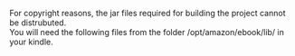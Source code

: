 For copyright reasons, the jar files required
for building the project cannot be distrubuted.   
You will need the following files from the folder /opt/amazon/ebook/lib/ in your kindle.
